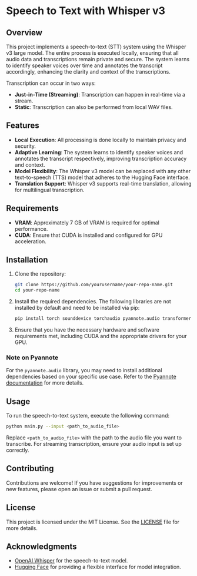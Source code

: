 # Speech to Text with Whisper v3

## Overview

This project implements a speech-to-text (STT) system using the Whisper v3 large model. The entire process is executed locally, ensuring that all audio data and transcriptions remain private and secure. The system learns to identify speaker voices over time and annotates the transcript accordingly, enhancing the clarity and context of the transcriptions.

Transcription can occur in two ways:
- **Just-in-Time (Streaming)**: Transcription can happen in real-time via a stream.
- **Static**: Transcription can also be performed from local WAV files.

## Features

- **Local Execution**: All processing is done locally to maintain privacy and security.
- **Adaptive Learning**: The system learns to identify speaker voices and annotates the transcript respectively, improving transcription accuracy and context.
- **Model Flexibility**: The Whisper v3 model can be replaced with any other text-to-speech (TTS) model that adheres to the Hugging Face interface.
- **Translation Support**: Whisper v3 supports real-time translation, allowing for multilingual transcription.

## Requirements

- **VRAM**: Approximately 7 GB of VRAM is required for optimal performance.
- **CUDA**: Ensure that CUDA is installed and configured for GPU acceleration.


## Installation

1. Clone the repository:

   ```bash
   git clone https://github.com/yourusername/your-repo-name.git
   cd your-repo-name
   ```

2. Install the required dependencies. The following libraries are not installed by default and need to be installed via pip:

   ```bash
   pip install torch sounddevice torchaudio pyannote.audio transformers speechbrain numpy
   ```

3. Ensure that you have the necessary hardware and software requirements met, including CUDA and the appropriate drivers for your GPU.


### Note on Pyannote

For the `pyannote.audio` library, you may need to install additional dependencies based on your specific use case. Refer to the [Pyannote documentation](https://pyannote.github.io/) for more details.

## Usage

To run the speech-to-text system, execute the following command:

```bash
python main.py --input <path_to_audio_file>
```

Replace `<path_to_audio_file>` with the path to the audio file you want to transcribe. For streaming transcription, ensure your audio input is set up correctly.

## Contributing

Contributions are welcome! If you have suggestions for improvements or new features, please open an issue or submit a pull request.

## License

This project is licensed under the MIT License. See the [LICENSE](LICENSE) file for more details.

## Acknowledgments

- [OpenAI Whisper](https://github.com/openai/whisper) for the speech-to-text model.
- [Hugging Face](https://huggingface.co/) for providing a flexible interface for model integration.
